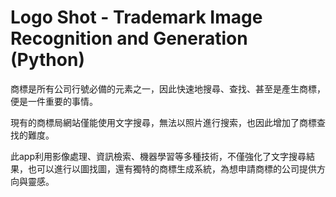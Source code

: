 # Logo Shot - Trademark Image Recognition and Generation (Python) 

商標是所有公司行號必備的元素之一，因此快速地搜尋、查找、甚至是產生商標，便是一件重要的事情。  

現有的商標局網站僅能使用文字搜尋，無法以照片進行搜索，也因此增加了商標查找的難度。  

此app利用影像處理、資訊檢索、機器學習等多種技術，不僅強化了文字搜尋結果，也可以進行以圖找圖，還有獨特的商標生成系統，為想申請商標的公司提供方向與靈感。  
